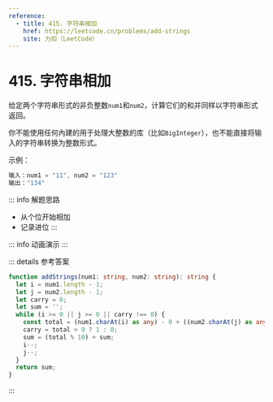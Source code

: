 ```yaml
---
reference:
  - title: 415. 字符串相加
    href: https://leetcode.cn/problems/add-strings
    site: 力扣（LeetCode）
---
```


# 415. 字符串相加

给定两个字符串形式的非负整数`num1`和`num2`，计算它们的和并同样以字符串形式返回。

你不能使用任何內建的用于处理大整数的库（比如`BigInteger`），也不能直接将输入的字符串转换为整数形式。

示例：

```js
输入：num1 = "11", num2 = "123"
输出："134"
```

::: info 解题思路
- 从个位开始相加
- 记录进位
:::

<script setup>
import Demo from './demos/415.vue';
</script>

::: info 动画演示
<Demo />
:::

::: details 参考答案
```ts
function addStrings(num1: string, num2: string): string {
  let i = num1.length - 1;
  let j = num2.length - 1;
  let carry = 0;
  let sum = '';
  while (i >= 0 || j >= 0 || carry !== 0) {
    const total = (num1.charAt(i) as any) - 0 + ((num2.charAt(j) as any) - 0) + carry;
    carry = total > 9 ? 1 : 0;
    sum = (total % 10) + sum;
    i--;
    j--;
  }
  return sum;
}
```
:::
